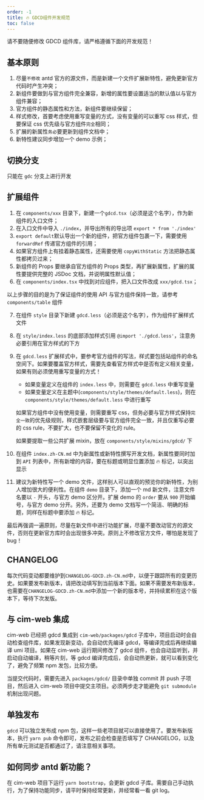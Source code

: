 ```yaml
---
order: -1
title: 🔥 GDCD组件开发规范
toc: false
---
```


请不要随便修改 GDCD 组件库，请严格遵循下面的开发规范！

## 基本原则

1. 尽量`不修改` antd 官方的源文件，而是新建一个文件扩展新特性，避免更新官方代码时产生冲突；
2. 新组件要做到与官方组件完全兼容，新增的属性要设置适当的默认值以与官方组件兼容；
3. 官方组件的静态属性和方法，新组件要继续保留；
4. 样式修改，首要考虑使用重写变量的方式，没有变量的可以重写 css 样式，但要保证 css 优先级与官方组件`完全`相同；
5. 扩展的新属性`务必`要更新到组件文档中；
6. 新特性建议同步增加一个 demo 示例；

## 切换分支

只能在 `gdc` 分支上进行开发

## 扩展组件

1. 在 `components/xxx` 目录下，新建一个`gdcd.tsx`（必须是这个名字），作为新组件的入口文件；
2. 在入口文件中导入 `./index`，并导出所有的导出项 `export * from './index'`
3. `export default`默认导出一个新的组件，把官方组件包裹一下，需要使用 `forwardRef` 传递官方组件的引用；
4. 如果官方组件上有挂着静态属性，还需要使用 `copyWithStatic` 方法把静态属性都拷贝过来；
5. 新组件的 Props 要继承自官方组件的 Props 类型，再扩展新属性，扩展的属性要提供完整的 JSDoc 文档，并说明属性默认值；
6. 在 `components/index.tsx` 中找到对应组件，把入口文件改成 `xxx/gdcd.tsx`；

以上步骤的目的是为了保证组件的使用 API 与官方组件保持一致，请参考 `components/table` 组件

7. 在组件 `style` 目录下新建 `gdcd.less`（必须是这个名字），作为组件扩展样式文件
8. 在 `style/index.less` 的底部添加样式引用 `@import './gdcd.less'`，注意务必要引用在官方样式的下方
9. 在 `gdcd.less` 扩展样式中，要参考官方组件的写法，样式要包括站组件的命名空间下。如果要覆盖官方样式，需要先查看官方样式中是否有定义相关变量，如果有则必须使用重写变量的方式！

   - 如果变量定义在组件的 `index.less` 中，则需要在 `gdcd.less` 中重写变量
   - 如果变量定义在主题中(`components/style/themes/default.less`)，则在 `components/style/themes/default.less` 中进行重写

   如果官方组件中没有使用变量，则需要重写 css，但务必要与官方样式保持`完全一致`的优先级规则，样式嵌套层级要与官方组件完全一致，并且仅重写必要的 css rule，不要扩大，也不要保留不变化的 rule。

   如果要提取一些公共扩展 mixin，放在 `components/style/mixins/gdcd/` 下

10. 在组件 `index.zh-CN.md` 中为新属性或新特性撰写开发文档，新属性要同时加到 `API` 列表中，所有新增的内容，要在标题或明显位置添加 🔥 标记，以突出显示
11. 建议为新特性写一个 demo 文件，这样别人可以直观的预览你的新特性，为别人增加很大的便利性。在组件 `demo` 目录下，添加一个 md 新文件，注意文件名要以 `-` 开头，与官方 demo 区分开。扩展 demo 的 `order` 要从 `900` 开始编号，与官方 demo 分开。另外，还要为 demo 文档写一个简洁、明确的标题，同样在标题中要添加 🔥 标记。

最后再强调一遍原则，尽量在新文件中进行功能扩展，尽量不要改动官方的源文件，否则在更新官方库时会出现很多冲突。原则上不修改官方文件，哪怕是发现了 bug！

## CHANGELOG

每次代码变动都要维护到`CHANGELOG-GDCD.zh-CN.md`中，以便于跟踪所有的变更历史。如果要发布新版本，请把改动填写到当前版本下面。如果不需要发布新版本，也需要在`CHANGELOG-GDCD.zh-CN.md`中添加一个新的版本号，并持续累积在这个版本下，等待下次发版。

## 与 cim-web 集成

cim-web 已经把 gdcd 集成到 `cim-web/packages/gdcd` 子库中，项目启动时会自动检查组件库，如果发现新变动，会自动优先编译 gdcd，等编译完成后再继续编译 umi 项目。如果在 cim-web 运行期间修改了 gdcd 组件，也会自动监听到，并启动自动编译，稍等片刻，等 gdcd 编译完成后，会自动热更新，就可以看到变化了，避免了频繁 npm 发包，比较方便。

当提交代码时，需要先进入 `packages/gdcd/` 目录中单独 commit 并 push 子项目，然后进入 cim-web 项目中提交主项目。必须两步走才能避免 `git submodule` 机制出现问题。

## 单独发布

`gdcd` 可以独立发布成 npm 包，这样一些老项目就可以直接使用了。要发布新版本，执行 `yarn pub` 命令即可，发布之前会检查是否填写了 CHANGELOG，以及所有单元测试是否都通过了，请注意相关事项。

## 如何同步 antd 新功能？

在 cim-web 项目下运行 `yarn bootstrap`，会更新 gdcd 子库。需要自己手动执行，为了保持功能同步，请平时保持经常更新，并经常看一看 git log。
